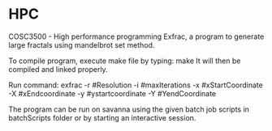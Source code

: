 # HPC
COSC3500 - High performance programming 
Exfrac, a program to generate large fractals using mandelbrot set method. 

To compile program, execute make file by typing: make
It will then be compiled and linked properly.

Run command:
exfrac -r #Resolution -i #maxIterations -x #xStartCoordinate -X #xEndcoordinate -y #ystartcoordinate -Y #YendCoordinate

The program can be run on savanna using the given batch job scripts in batchScripts folder or by starting an interactive session.
